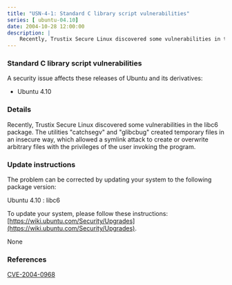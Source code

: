 ```yaml
---
title: "USN-4-1: Standard C library script vulnerabilities"
series: [ ubuntu-04.10]
date: 2004-10-28 12:00:00
description: |
    Recently, Trustix Secure Linux discovered some vulnerabilities in the libc6 package. The utilities &quot;catchsegv&quot; and &quot;glibcbug&quot; created temporary files in an insecure way, which allowed a symlink attack to create or overwrite arbitrary files with the privileges of the user invoking the program.
--- 
```

 
### Standard C library script vulnerabilities

A security issue affects these releases of Ubuntu and its derivatives:

* Ubuntu 4.10

### Details

Recently, Trustix Secure Linux discovered some vulnerabilities in the libc6 package. The utilities &quot;catchsegv&quot; and &quot;glibcbug&quot; created temporary files in an insecure way, which allowed a symlink attack to create or overwrite arbitrary files with the privileges of the user invoking the program.

### Update instructions

The problem can be corrected by updating your system to the following package version:

Ubuntu 4.10
 : libc6 

To update your system, please follow these instructions: [https://wiki.ubuntu.com/Security/Upgrades](https://wiki.ubuntu.com/Security/Upgrades).

None

### References

 [CVE-2004-0968](http://people.ubuntu.com/~ubuntu-security/cve/CVE-2004-0968)
 
